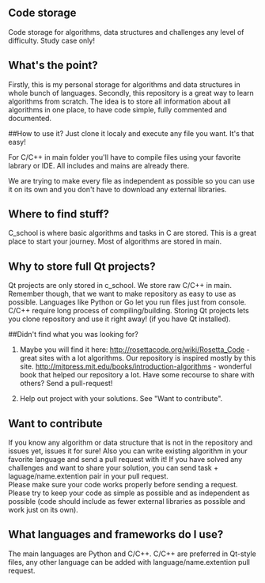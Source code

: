 ## Code storage
Code storage for algorithms, data structures and challenges any level of difficulty. Study case only!

## What's the point?
Firstly, this is my personal storage for algorithms and data structures in whole bunch of languages. Secondly, this repository is a great way to learn algorithms from scratch.
The idea is to store all information about all algorithms in one place, to have code simple, fully commented and documented.

##How to use it?
Just clone it localy and execute any file you want. It's that easy!

For C/C++ in main folder you'll have to compile files using your favorite labrary or IDE. All includes and mains are already there.

We are trying to make every file as independent as possible so you can use it on its own and you don't have to download any external libraries.

## Where to find stuff?
C_school is where basic algorithms and tasks in C are stored. This is a great place to start your journey.
Most of algorithms are stored in main.

## Why to store full Qt projects?
Qt projects are only stored in c_school. We store raw C/C++ in main.
Remember though, that we want to make repository as easy to use as possible. Languages like Python or Go let you run files just from console. C/C++ require long process of compiling/building. Storing Qt projects lets you clone repository and use it right away! (if you have Qt installed).

##Didn't find what you was looking for?

1. Maybe you will find it here:
http://rosettacode.org/wiki/Rosetta_Code - great sites with a lot algorithms. Our repository is inspired mostly by this site.
http://mitpress.mit.edu/books/introduction-algorithms - wonderful book that helped our repository a lot.
Have some recourse to share with others? Send a pull-request!

2. Help out project with your solutions. See "Want to contribute".

## Want to contribute
If you know any algorithm or data structure that is not in the repository and issues yet, issues it for sure! Also you can write existing algorithm in your favorite language and send a pull request with it!
If you have solved any challenges and want to share your solution, you can send task + laguage/name.extention pair in your pull request.  
Please make sure your code works properly before sending a request. Please try to keep your code as simple as possible and as independent as possible (code should include as fewer external libraries as possible and work just on its own).

## What languages and frameworks do I use?
The main languages are Python and C/C++. C/C++ are preferred in Qt-style files, any other language can be added with language/name.extention pull request.
